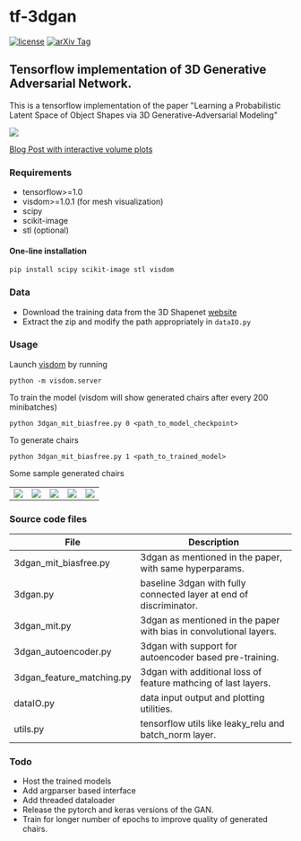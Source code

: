 # tf-3dgan

[![license](https://img.shields.io/github/license/mashape/apistatus.svg)](https://github.com/meetshah1995/tf-3dgan/blob/master/LICENSE)
[![arXiv Tag](https://img.shields.io/badge/arXiv-1610.07584-brightgreen.svg)](https://arxiv.org/abs/1610.07584)

## Tensorflow implementation of 3D Generative Adversarial Network.

This is a tensorflow implementation of the paper "Learning a Probabilistic Latent Space of Object Shapes 
via 3D Generative-Adversarial Modeling"

![](http://3dgan.csail.mit.edu/images/model.jpg)

[Blog Post with interactive volume plots](https://meetshah1995.github.io/gan/deep-learning/tensorflow/visdom/2017/04/01/3d-generative-adverserial-networks-for-volume-classification-and-generation.html)

### Requirements

* tensorflow>=1.0
* visdom>=1.0.1 (for mesh visualization)
* scipy
* scikit-image
* stl (optional)


#### One-line installation
    
`pip install scipy scikit-image stl visdom`

### Data

* Download the training data from the 3D Shapenet [website](http://3dshapenets.cs.princeton.edu/3DShapeNetsCode.zip)
* Extract the zip and modify the path appropriately in `dataIO.py`

### Usage

Launch [visdom](https://github.com/facebookresearch/visdom#launch) by running

```
python -m visdom.server
```

To train the model (visdom will show generated chairs after every 200 minibatches)

```
python 3dgan_mit_biasfree.py 0 <path_to_model_checkpoint>
```

To generate chairs

```
python 3dgan_mit_biasfree.py 1 <path_to_trained_model>
```

Some sample generated chairs

|            |              |            |          |          |
|------------|--------------|------------|----------|----------|
|![](http://homepages.iitb.ac.in/~meetshah1995/files/2_.png) | ![](http://homepages.iitb.ac.in/~meetshah1995/files/4_.png) |  ![](http://homepages.iitb.ac.in/~meetshah1995/files/1_.png) |  ![](http://homepages.iitb.ac.in/~meetshah1995/files/3_.png) |  ![](http://homepages.iitb.ac.in/~meetshah1995/files/5_.png) |


### Source code files

| File      | Description                                                                   |
|-----------|-------------------------------------------------------------------------------|
|3dgan_mit_biasfree.py      | 3dgan as mentioned in the paper, with same hyperparams. 
|3dgan.py                   | baseline 3dgan with fully connected layer at end of discriminator.
|3dgan_mit.py               | 3dgan as mentioned in the paper with bias in convolutional layers.
|3dgan_autoencoder.py       | 3dgan with support for autoencoder based pre-training.
|3dgan_feature_matching.py  | 3dgan with additional loss of feature mathcing of last layers. 
|dataIO.py                  | data input output and plotting utilities.
|utils.py                   | tensorflow utils like leaky_relu and batch_norm layer.


### Todo

* Host the trained models
* Add argparser based interface
* Add threaded dataloader
* Release the pytorch and keras versions of the GAN.
* Train for longer number of epochs to improve quality of generated chairs. 
